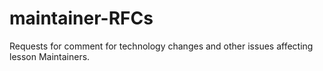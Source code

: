 # maintainer-RFCs
Requests for comment for technology changes and other issues affecting lesson Maintainers.
